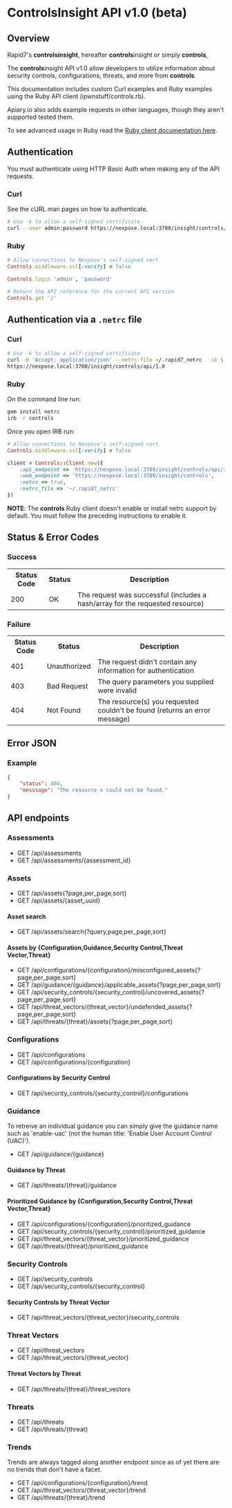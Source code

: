 # ControlsInsight API v1.0 (beta)
## Overview
Rapid7's **controlsinsight**, hereafter **controls**insight or simply **controls**,

The **controls**insight API v1.0 allow developers to utilize information about security controls, configurations, threats, and more from **controls**. 

This documentation includes custom Curl examples and Ruby examples using the Ruby API client (ipwnstuff/controls.rb).

Apiary.io also adds example requests in other languages, though they aren't supported tested them.

To see advanced usage in Ruby read the [Ruby client documentation here](http://www.rubydoc.info/github/rapid7/controlsinsight.rb).

## Authentication
You must authenticate using HTTP Basic Auth when making any of the API requests.

### Curl
See the cURL man pages on how to authenticate.

```bash
# Use -k to allow a self-signed certificate
curl --user admin:password https://nexpose.local:3780/insight/controls/api/1.0
```

### Ruby
```ruby
# Allow connections to Nexpose's self-signed cert
Controls.middleware.ssl[:verify] = false

Controls.login 'admin', 'password'

# Return the API reference for the current API version
Controls.get '/'
```

## Authentication via a `.netrc` file
### Curl
```bash
# Use -k to allow a self-signed certificate
curl -H 'Accept: application/json' --netrc-file ~/.rapid7_netrc  -ik \
https://nexpose.local:3780/insight/controls/api/1.0
```

### Ruby
On the command line run:
```bash
gem install netrc
irb -r controls
```

Once you open IRB run:
```ruby
# Allow connections to Nexpose's self-signed cert
Controls.middleware.ssl[:verify] = false

client = Controls::Client.new({
    :api_endpoint => 'https://nexpose.local:3780/insight/controls/api/1.0',
    :web_endpoint => 'https://nexpose.local:3780/insight/controls',
    :netrc => true,
    :netrc_file => '~/.rapid7_netrc'
})
```

**NOTE**: The **controls** Ruby client doesn't enable or install netrc support by default. You must follow the preceding instructions to enable it.
## Status & Error Codes
### Success
<table>
<tr><th>Status Code</th><th>Status</th><th>Description</th></tr>
<tr><td>200</td><td>OK</td><td>The request was successful (includes a hash/array for the requested resource)</td></tr>
</table>

### Failure
<table>
<tr><th>Status Code</th><th>Status</th><th>Description</th></tr>
<tr><td>401</td><td>Unauthorized</td><td>The request didn't contain any information for authentication</td></tr>
<tr><td>403</td><td>Bad Request</td><td>The query parameters you supplied were invalid</td></tr>
<tr><td>404</td><td>Not Found</td><td>The resource(s) you requested couldn't be found (returns an error message)</td></tr>
</table>

## Error JSON
### Example
```json
{
    "status": 404,
    "messsage": "The resource x could not be found."
}
```

## API endpoints
### Assessments
* GET /api/assessments
* GET /api/assessments/{assessment_id}

### Assets
* GET /api/assets{?page,per_page,sort}
* GET /api/assets/{asset_uuid}

#### Asset search
* GET /api/assets/search{?query,page,per_page,sort}

#### Assets by {Configuration,Guidance,Security Control,Threat Vector,Threat}
* GET /api/configurations/{configuration}/misconfigured_assets{?page,per_page,sort}
* GET /api/guidance/{guidance}/applicable_assets{?page,per_page,sort}
* GET /api/security_controls/{security_control}/uncovered_assets{?page,per_page,sort}
* GET /api/threat_vectors/{threat_vector}/undefended_assets{?page,per_page,sort}
* GET /api/threats/{threat}/assets{?page,per_page,sort}

### Configurations
* GET /api/configurations
* GET /api/configurations/{configuration}

#### Configurations by Security Control
* GET /api/security_controls/{security_control}/configurations

### Guidance
To retreive an individual guidance you can simply give the guidance name
such as 'enable-uac' (not the human title: 'Enable User Account Control
(UAC)').

* GET /api/guidance/{guidance}

#### Guidance by Threat
* GET /api/threats/{threat}/guidance

#### Prioritized Guidance by {Configuration,Security Control,Threat Vector,Threat}
* GET /api/configurations/{configuration}/prioritized_guidance
* GET /api/security_controls/{security_control}/prioritized_guidance
* GET /api/threat_vectors/{threat_vector}/prioritized_guidance
* GET /api/threats/{threat}/prioritized_guidance

### Security Controls
* GET /api/security_controls
* GET /api/security_controls/{security_control}

#### Security Controls by Threat Vector
* GET /api/threat_vectors/{threat_vector}/security_controls

### Threat Vectors
* GET /api/threat_vectors
* GET /api/threat_vectors/{threat_vector}

#### Threat Vectors by Threat
* GET /api/threats/{threat}/threat_vectors

### Threats
* GET /api/threats
* GET /api/threats/{threat}

### Trends
Trends are always tagged along another endpoint since as of yet there
are no trends that don't have a facet.

* GET /api/configurations/{configuration}/trend
* GET /api/threat_vectors/{threat_vector}/trend
* GET /api/threats/{threat}/trend
